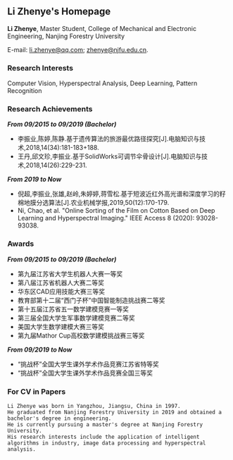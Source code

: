 ## Li Zhenye's Homepage

**Li   Zhenye**, Master Student, College of Mechanical and Electronic Engineering, Nanjing Forestry University

E-mail: li.zhenye@qq.com; zhenye@njfu.edu.cn.

### Research Interests

Computer Vision,  Hyperspectral Analysis, Deep Learning, Pattern Recognition

### Research Achievements

**_From 09/2015 to 09/2019 (Bachelor)_**
- 李振业,陈婷,陈静.基于遗传算法的旅游最优路径探究[J].电脑知识与技术,2018,14(34):181-183+188.
- 王丹,邱文珍,李振业.基于SolidWorks可调节伞骨设计[J].电脑知识与技术,2018,14(26):229-231.

**_From 2019 to Now_**
- 倪超,李振业,张雄,赵岭,朱婷婷,蒋雪松.基于短波近红外高光谱和深度学习的籽棉地膜分选算法[J].农业机械学报,2019,50(12):170-179.
- Ni, Chao, et al. "Online Sorting of the Film on Cotton Based on Deep Learning and Hyperspectral Imaging." IEEE Access 8 (2020): 93028-93038.

### Awards

**_From 09/2015 to 09/2019 (Bachelor)_**
- 第九届江苏省大学生机器人大赛一等奖
- 第八届江苏省机器人大赛二等奖
- 华东区CAD应用技能大赛三等奖
- 教育部第十二届“西门子杯”中国智能制造挑战赛二等奖
- 第十五届江苏省五一数学建模竞赛一等奖
- 第三届全国大学生军事数学建模竞赛二等奖
- 美国大学生数学建模大赛三等奖
- 第九届Mathor Cup高校数学建模挑战赛三等奖

**_From 09/2019 to Now_**
- “挑战杯”全国大学生课外学术作品竞赛江苏省特等奖
- “挑战杯”全国大学生课外学术作品竞赛全国三等奖

### For CV in Papers
```text
Li Zhenye was born in Yangzhou, Jiangsu, China in 1997. 
He graduated from Nanjing Forestry University in 2019 and obtained a bachelor's degree in engineering. 
He is currently pursuing a master's degree at Nanjing Forestry University. 
His research interests include the application of intelligent algorithms in industry, image data processing and hyperspectral analysis.
```
